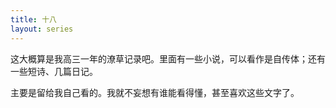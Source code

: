 ```yaml
---
title: 十八
layout: series
---
```


这大概算是我高三一年的潦草记录吧。里面有一些小说，可以看作是自传体；还有一些短诗、几篇日记。

主要是留给我自己看的。我就不妄想有谁能看得懂，甚至喜欢这些文字了。

<!-- more -->
